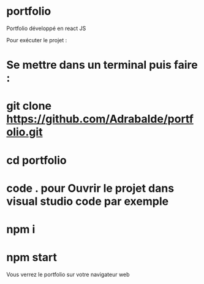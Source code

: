 # portfolio
Portfolio développé en react JS

Pour exécuter le projet :
# Se mettre dans un terminal puis faire :

# git clone  https://github.com/Adrabalde/portfolio.git
# cd portfolio

# code . pour Ouvrir le projet dans visual studio code par exemple 
# npm i

# npm start 

Vous verrez le portfolio sur votre navigateur web 


